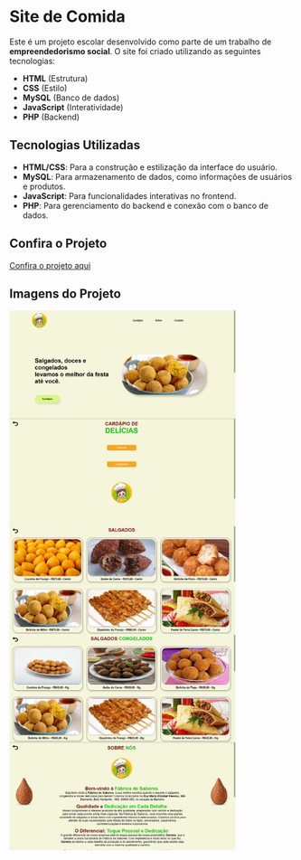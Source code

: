 # **Site de Comida**

Este é um projeto escolar desenvolvido como parte de um trabalho de **empreendedorismo social**. O site foi criado utilizando as seguintes tecnologias:

- **HTML** (Estrutura)
- **CSS** (Estilo)
- **MySQL** (Banco de dados)
- **JavaScript** (Interatividade)
- **PHP** (Backend)

## **Tecnologias Utilizadas**

- **HTML/CSS**: Para a construção e estilização da interface do usuário.
- **MySQL**: Para armazenamento de dados, como informações de usuários e produtos.
- **JavaScript**: Para funcionalidades interativas no frontend.
- **PHP**: Para gerenciamento do backend e conexão com o banco de dados.

## **Confira o Projeto**  
<a href="https://fabrica-de-sabores.netlify.app/">Confira o projeto aqui</a>

## **Imagens do Projeto**

<div style="display: flex; justify-content: space-between; flex-wrap: wrap;">
  <img src="foto-projeto/1.png" alt="Imagem do projeto finalizado" width="400"/>
  <img src="foto-projeto/2.png" alt="Imagem do projeto finalizado" width="400"/>
  <img src="foto-projeto/3.png" alt="Imagem do projeto finalizado" width="400"/>
  <img src="foto-projeto/4.png" alt="Imagem do projeto finalizado" width="400"/>
  <img src="foto-projeto/5.png" alt="Imagem do projeto finalizado" width="400"/>
</div>


